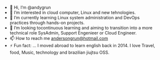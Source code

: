 - 👋 Hi, I’m @andygrun
- 👀 I’m interested in cloud computer, Linux and new tehnologies. 
- 🌱 I’m currently learning Linux system administration and DevOps practices through hands-on projects. 
- 💞️ I’m looking tocontinuous learning and aiming to transition into a more technical role SysAdmin, Support Engenieer or Cloud Engineer.
- 📫 How to reach me andersongrun@hotmail.com 
- ⚡ Fun fact: ...
I moved abroad to learn english back in 2014. I love Travel, food, Music, technology and brazilian jiujtsu OSS.
<!---
andygrun/andygrun is a ✨ special ✨ repository because its `README.md` (this file) appears on your GitHub profile.
You can click the Preview link to take a look at your changes.
--->
